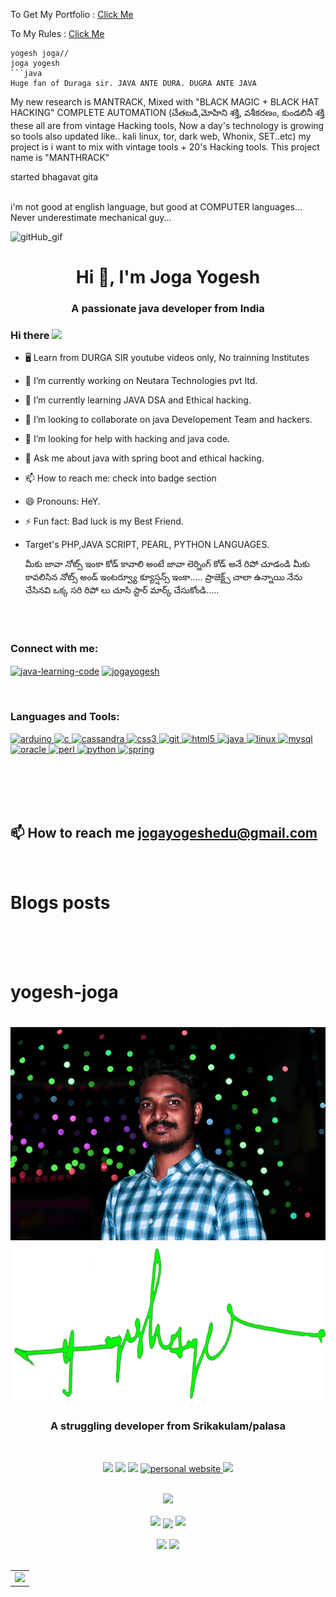 
<!--

- text in red
+ text in green
! text in orange
# text in gray

 qr codes added 

![iloveyouDeepika_gif_gif_001_gif](https://user-images.githubusercontent.com/36118169/173302465-010f70b2-ff3e-4647-ba90-12d46c9c4f2b.gif)


![Matrix SVG](https://raw.githubusercontent.com/rodrigograca31/rodrigograca31/master/matrix.svg)



![my heart_x264_x264_gif](https://user-images.githubusercontent.com/36118169/173304183-1317a841-1742-4b90-bf17-e63c5379acf5.gif)

యోగేష్ అనే నేను జావా డెవలపర్ నీ... నా మాతృ బాషా

పలాస అబ్బాయి కోడింగ్ లో కింగ్ నీ........... చదివింది మెకానికల్ పని చేసింది కంప్యూటర్స్ లో ఏంటో!!
click me : https://yogeshjoga.github.io/


ఐ లవ్ కోడింగ్!... 
హాకింగ్ అంటే చాలా ఇష్టం... 
 ![yogiMatrix](https://user-images.githubusercontent.com/36118169/173329541-a0447b7e-eb72-4abe-9eef-175bbe125d31.gif)
add some gif's

To Get My Portfolio : <a href="https://yogeshjoga.github.io/">Click Me</a>







```java
 $$$$$$\                                       $$\     $$\                       $$$$$$$\  $$$$$$$$\  $$$$$$\ $$$$$$$$\        
  \_$$  _|                                      $$ |    $$ |                     $$  __$$\ $$  _____|$$  __$$\\__$$  __|    
   $$ |         $$$$$$\  $$$$$$\$$$$\        $$$$$$\   $$$$$$$\   $$$$$$\        $$ |  $$ |$$ |      $$ /  \__|  $$ |                                 
   $$ |         \____$$\ $$  _$$  _$$\       \_$$  _|  $$  __$$\ $$  __$$\       $$$$$$$\ |$$$$$\    \$$$$$$\    $$ |    
   $$ |         $$$$$$$ |$$ / $$ / $$ |        $$ |    $$ |  $$ |$$$$$$$$ |      $$  __$$\ $$  __|    \____$$\   $$ |    
   $$ |        $$  __$$ |$$ | $$ | $$ |        $$ |$$\ $$ |  $$ |$$   ____|      $$ |  $$ |$$ |      $$\   $$ |  $$ |    
  $$$$$$\       \$$$$$$$ |$$ | $$ | $$ |        \$$$$  |$$ |  $$ |\$$$$$$$\      $$$$$$$  |$$$$$$$$\ \$$$$$$  |  $$ |    
  \______|       \_______|\__| \__| \__|         \____/ \__|  \__| \_______|      \_______/ \________| \______/   \__|                                         
          
          
$$$$$$\        $$$$$$\   $$$$$$\  $$\   $$\             $$\                 $$\   $$\
\_$$  _|      $$  __$$\ $$  __$$\ $$$\  $$ |            $$ |                \__|  $$ |
  $$ |        $$ /  \__|$$ /  $$ |$$$$\ $$ |       $$$$$$$ | $$$$$$\        $$\ $$$$$$\
  $$ |        $$ |      $$$$$$$$ |$$ $$\$$ |      $$  __$$ |$$  __$$\       $$ |\_$$  _|
  $$ |        $$ |      $$  __$$ |$$ \$$$$ |      $$ /  $$ |$$ /  $$ |      $$ |  $$ |
  $$ |        $$ |  $$\ $$ |  $$ |$$ |\$$$ |      $$ |  $$ |$$ |  $$ |      $$ |  $$ |$$\
$$$$$$\       \$$$$$$  |$$ |  $$ |$$ | \$$ |      \$$$$$$$ |\$$$$$$  |      $$ |  \$$$$  |                                              
\______|       \______/ \__|  \__|\__|  \__|       \_______| \______/       \__|   \____/


$$$$$$\                                                     $$\      $$\ $$$$$$\ $$\   $$\ $$\   $$\ $$$$$$$$\ $$$$$$$\
\_$$  _|                                                    $$ | $\  $$ |\_$$  _|$$$\  $$ |$$$\  $$ |$$  _____|$$  __$$\
  $$ |         $$$$$$\  $$$$$$\$$$$\         $$$$$$\        $$ |$$$\ $$ |  $$ |  $$$$\ $$ |$$$$\ $$ |$$ |      $$ |  $$ |
  $$ |         \____$$\ $$  _$$  _$$\        \____$$\       $$ $$ $$\$$ |  $$ |  $$ $$\$$ |$$ $$\$$ |$$$$$\    $$$$$$$  |       
  $$ |         $$$$$$$ |$$ / $$ / $$ |       $$$$$$$ |      $$$$  _$$$$ |  $$ |  $$ \$$$$ |$$ \$$$$ |$$  __|   $$  __$$<         
  $$ |        $$  __$$ |$$ | $$ | $$ |      $$  __$$ |      $$$  / \$$$ |  $$ |  $$ |\$$$ |$$ |\$$$ |$$ |      $$ |  $$ |
$$$$$$\       \$$$$$$$ |$$ | $$ | $$ |      \$$$$$$$ |      $$  /   \$$ |$$$$$$\ $$ | \$$ |$$ | \$$ |$$$$$$$$\ $$ |  $$ |
\______|       \_______|\__| \__| \__|       \_______|      \__/     \__|\______|\__|  \__|\__|  \__|\________|\__|  \__|                     


$$$$$$$$\              $$\                           $$\                 $$\      $$\ $$\     $$\       $$$$$$$\   $$$$$$\ $$\     $$\ 
\__$$  __|             $$ |                          \__|                $$$\    $$$ |\$$\   $$  |      $$  __$$\ $$  __$$\\$$\   $$  |  
   $$ | $$$$$$\   $$$$$$$ | $$$$$$\  $$\   $$\       $$\  $$$$$$$\       $$$$\  $$$$ | \$$\ $$  /       $$ |  $$ |$$ /  $$ |\$$\ $$  /
   $$ |$$  __$$\ $$  __$$ | \____$$\ $$ |  $$ |      $$ |$$  _____|      $$\$$\$$ $$ |  \$$$$  /        $$ |  $$ |$$$$$$$$ | \$$$$  /
   $$ |$$ /  $$ |$$ /  $$ | $$$$$$$ |$$ |  $$ |      $$ |\$$$$$$\        $$ \$$$  $$ |   \$$  /         $$ |  $$ |$$  __$$ |  \$$  / 
   $$ |$$ |  $$ |$$ |  $$ |$$  __$$ |$$ |  $$ |      $$ | \____$$\       $$ |\$  /$$ |    $$ |          $$ |  $$ |$$ |  $$ |   $$ |
   $$ |\$$$$$$  |\$$$$$$$ |\$$$$$$$ |\$$$$$$$ |      $$ |$$$$$$$  |      $$ | \_/ $$ |    $$ |          $$$$$$$  |$$ |  $$ |   $$ |
   \__| \______/  \_______| \_______| \____$$ |      \__|\_______/       \__|     \__|    \__|          \_______/ \__|  \__|   \__|
                                     $$\   $$ |
                                     \$$$$$$  |
                                      \______/
                                      
                                      
                                      
   _____  ____  _____    _             _                                    _ _   _       __  __ ______ 
  / ____|/ __ \|  __ \  (_)           | |                                  (_) | | |     |  \/  |  ____|
 | |  __| |  | | |  | |  _ ___    __ _| |_      ____ _ _   _ ___  __      ___| |_| |__   | \  / | |__   
 | | |_ | |  | | |  | | | / __|  / _` | \ \ /\ / / _` | | | / __| \ \ /\ / / | __| '_ \  | |\/| |  __|  
 | |__| | |__| | |__| | | \__ \ | (_| | |\ V  V / (_| | |_| \__ \  \ V  V /| | |_| | | | | |  | | |____ 
  \_____|\____/|_____/  |_|___/  \__,_|_| \_/\_/ \__,_|\__, |___/   \_/\_/ |_|\__|_| |_| |_|  |_|______|
                                                        __/ |                                           
                                                       |___/                                            

-->


To Get My Portfolio : <a href="https://yogeshjoga.github.io/">Click Me</a>

To My Rules : <a href="https://yogeshjoga.github.io/live.html/">Click Me</a>


```
yogesh joga//
joga yogesh
```java
Huge fan of Duraga sir. JAVA ANTE DURA. DUGRA ANTE JAVA
```


My new research is MANTRACK, Mixed with "BLACK MAGIC + BLACK HAT HACKING" COMPLETE AUTOMATION (చేతబడి,మోహిని శక్తి, వశీకరణం, కుండలినీ శక్తి  these all are from vintage Hacking tools, Now a day's technology is growing so tools also updated like.. kali linux, tor, dark web, Whonix, SET..etc) my project is i want to mix with vintage tools + 20's Hacking tools.   This project name is "MANTHRACK"
     
started bhagavat gita

<br>
i'm not good at english language, but good at COMPUTER languages...
Never underestimate mechanical guy...

![gitHub_gif](https://user-images.githubusercontent.com/36118169/173306151-3a46ad7e-4582-452f-8d29-39349db58bfb.gif)





<h1 align="center">Hi 👋, I'm Joga Yogesh</h1>
<h3 align="center">A passionate java developer from India</h3>




### Hi there  ![](https://komarev.com/ghpvc/?username=yogeshjoga)



- 🖥️ Learn from DURGA SIR youtube videos only, No trainning Institutes 
- 🔭 I’m currently working on Neutara Technologies pvt ltd.
- 🌱 I’m currently learning JAVA DSA and Ethical hacking.
- 👯 I’m looking to collaborate on java Developement Team and hackers.
- 🤔 I’m looking for help with hacking and java code.
- 💬 Ask me about java with spring boot and ethical hacking.
- 📫 How to reach me: check into badge section
- 😄 Pronouns: HeY.
- ⚡ Fun fact: Bad luck is my Best Friend.
- Target's PHP,JAVA SCRIPT, PEARL, PYTHON LANGUAGES.


   మీకు జావా నోట్స్ ఇంకా కోడ్ కావాలి అంటే జావా లెర్నింగ్ కోడ్ అనే రిపో చూడండి మీకు కావలిసిన నోట్స్ అండ్ ఇంటర్వ్యూ క్యూస్షన్స్ ఇంకా.....
   ప్రాజెక్ట్స్ చాలా ఉన్నాయి నేను చేసినవి ఒక్క సరి రిపో లు చూసి స్టార్ మార్క్ చేసుకోండి.....
   
   <br>
    <br>
   </div>
   
   
  
<h3 align="left">Connect with me:</h3>
<p align="left">
<a href="https://dev.to/java-learning-code" target="blank"><img align="center" src="https://raw.githubusercontent.com/rahuldkjain/github-profile-readme-generator/master/src/images/icons/Social/devto.svg" alt="java-learning-code" height="30" width="40" /></a>
<a href="https://twitter.com/jogayogesh" target="blank"><img align="center" src="https://raw.githubusercontent.com/rahuldkjain/github-profile-readme-generator/master/src/images/icons/Social/twitter.svg" alt="jogayogesh" height="30" width="40" /></a>
</p>


 <br>
  
   
   
<h3 align="left">Languages and Tools:</h3>
<p align="left"> <a href="https://www.arduino.cc/" target="_blank" rel="noreferrer"> <img src="https://cdn.worldvectorlogo.com/logos/arduino-1.svg" alt="arduino" width="40" height="40"/> </a> <a href="https://www.cprogramming.com/" target="_blank" rel="noreferrer"> <img src="https://raw.githubusercontent.com/devicons/devicon/master/icons/c/c-original.svg" alt="c" width="40" height="40"/> </a> <a href="https://cassandra.apache.org/" target="_blank" rel="noreferrer"> <img src="https://www.vectorlogo.zone/logos/apache_cassandra/apache_cassandra-icon.svg" alt="cassandra" width="40" height="40"/> </a> <a href="https://www.w3schools.com/css/" target="_blank" rel="noreferrer"> <img src="https://raw.githubusercontent.com/devicons/devicon/master/icons/css3/css3-original-wordmark.svg" alt="css3" width="40" height="40"/> </a> <a href="https://git-scm.com/" target="_blank" rel="noreferrer"> <img src="https://www.vectorlogo.zone/logos/git-scm/git-scm-icon.svg" alt="git" width="40" height="40"/> </a> <a href="https://www.w3.org/html/" target="_blank" rel="noreferrer"> <img src="https://raw.githubusercontent.com/devicons/devicon/master/icons/html5/html5-original-wordmark.svg" alt="html5" width="40" height="40"/> </a> <a href="https://www.java.com" target="_blank" rel="noreferrer"> <img src="https://raw.githubusercontent.com/devicons/devicon/master/icons/java/java-original.svg" alt="java" width="40" height="40"/> </a> <a href="https://www.linux.org/" target="_blank" rel="noreferrer"> <img src="https://raw.githubusercontent.com/devicons/devicon/master/icons/linux/linux-original.svg" alt="linux" width="40" height="40"/> </a> <a href="https://www.mysql.com/" target="_blank" rel="noreferrer"> <img src="https://raw.githubusercontent.com/devicons/devicon/master/icons/mysql/mysql-original-wordmark.svg" alt="mysql" width="40" height="40"/> </a> <a href="https://www.oracle.com/" target="_blank" rel="noreferrer"> <img src="https://raw.githubusercontent.com/devicons/devicon/master/icons/oracle/oracle-original.svg" alt="oracle" width="40" height="40"/> </a> <a href="https://www.perl.org/" target="_blank" rel="noreferrer"> <img src="https://api.iconify.design/logos-perl.svg" alt="perl" width="40" height="40"/> </a> <a href="https://www.python.org" target="_blank" rel="noreferrer"> <img src="https://raw.githubusercontent.com/devicons/devicon/master/icons/python/python-original.svg" alt="python" width="40" height="40"/> </a> <a href="https://spring.io/" target="_blank" rel="noreferrer"> <img src="https://www.vectorlogo.zone/logos/springio/springio-icon.svg" alt="spring" width="40" height="40"/> </a> </p>



 <br>
  <br>
  

   
   

 <br>
   <br>
   




## 📫 How to reach me **jogayogeshedu@gmail.com**
 <br>
  
# Blogs posts
<!-- BLOG-POST-LIST:START -->
<!-- BLOG-POST-LIST:END -->
 <br>
  <br>
   <br>

# yogesh-joga 

<h1 align="center">
   
  <img src="https://github.com/yogeshjoga/c-learning-30-days/blob/master/my_photo_git.jpg">
   
  

  <img src="https://github.com/yogeshjoga/yogeshjoga/blob/main/CROPED%20SIGNATURE.png" style="width:800px;height:250px;">
  </a>
  </a>
</h1>
<h3 align="center">A struggling developer from Srikakulam/palasa</h3>
<br>
<!-- badge start -->
<p align="center">
  <!-- Github badge -->
  <a href="https://github.com/yogeshjoga" target="_blank"><img src="https://img.shields.io/badge/GitHub-yogeshjoga-brightgreen"></a>
  <!-- Blog badge -->
  <a href="https://chatwith.io/s/617ab3d1a9ef6" target="_blank"><img src="https://img.shields.io/badge/WhatsApp-yogeshjoga-orange"></a>
  <!-- Instagram badge -->
 <a href="https://www.instagram.com/just_yogi_yadav" target="_blank"><img src="https://img.shields.io/badge/Instagram-justyogi-yellow"></a>
   
   
   
   
  <!-- Personal website Badge -->
<a href="https://www.google.com/search?sxsrf=ALiCzsYN9pLGQBHZ_rv1OAojZAK20_X7Mw:1655107517798&q=joga+yogesh&tbm=isch&chips=q:joga+yogesh,online_chips:jogayogesh:IaeKXlb5TRQ%3D&usg=AI4_-kRLjuMYYuHCPDovmLH9wKJg5IocXw&sa=X&ved=2ahUKEwiTiaf9-6n4AhXM7jgGHdhSDV8QgIoDKAd6BAgEEBo&biw=1536&bih=674&dpr=1.25" target="_blank">
    <img src="https://img.shields.io/badge/Google-yogesh joga-blue "ALT =" personal website ">
  </a>
   
   
  <!-- Visitor badge -->
 <img src="https://visitor-badge.glitch.me/badge?page_id=yogeshjoga&left_color=green&right_color=red">
</p>

<!-- badge end -->
<br>
<!-- Github trophy🏆start -->
<div align="center"> <img src="https://github-profile-trophy.vercel.app/?username=yogeshjoga&theme=onedark&row=1&column=6&no-frame=true&no-bg=true"> </div>
<!-- Github trophy🏆end -->
<br>
<!-- Github Continuous clock in start -->
<div align="center">
  <img width="150" src="https://cdn.jsdelivr.net/gh/sun0225SUN/photos/images/202108300310676.png" />
  <img align="center" src="https://github-readme-streak-stats.herokuapp.com/?user=yogeshjoga&theme=dark&hide_border=true" />
  <img width="150" src="https://cdn.jsdelivr.net/gh/sun0225SUN/photos/images/202108300312623.png" />
</div>
<!-- Github Continuous clock in end -->
<br>
<!-- Statistical card start -->
<div align="center">
  <img height="137px" src="https://github-readme-stats.vercel.app/api?username=yogeshjoga&hide_title=true&hide_border=true&show_icons=trueline_height=21&text_color=000&icon_color=000&bg_color=0,ea6161,ffc64d,fffc4d,52fa5a&theme=graywhite" />
   <img height="137px" src="https://github-readme-stats.vercel.app/api/top-langs/?username=yogeshjoga&hide_title=true&hide_border=true&layout=compact&langs_count=6&text_color=000&icon_color=fff&bg_color=0,52fa5a,4dfcff,c64dff&theme=graywhite" />
</div>
<!-- Statistical card end -->
<br>

<table align="center">
  <tr>
    <td>
      <img src="https://activity-graph.herokuapp.com/graph?username=yogeshjoga&theme=dracula&bg_color=FF000000&hide_border=true" />
    </td>
  </tr>
</table>








